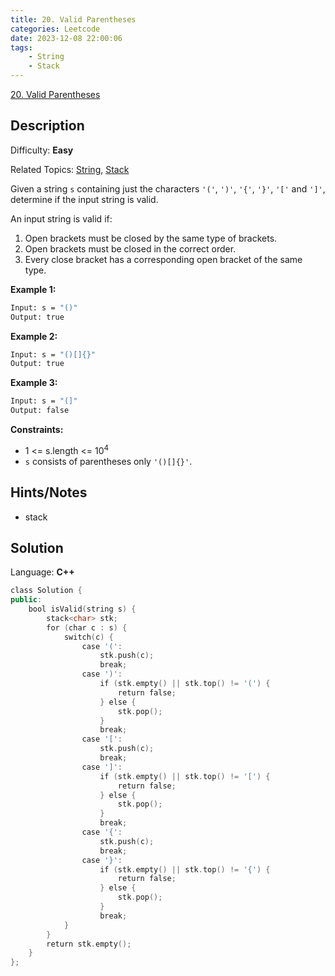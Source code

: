 ```yaml
---
title: 20. Valid Parentheses
categories: Leetcode
date: 2023-12-08 22:00:06
tags:
    - String
    - Stack
---
```


[20\. Valid Parentheses](https://leetcode.com/problems/valid-parentheses/)

## Description

Difficulty: **Easy**

Related Topics: [String](https://leetcode.com/tag/https://leetcode.com/tag/string//), [Stack](https://leetcode.com/tag/https://leetcode.com/tag/stack//)

Given a string `s` containing just the characters `'('`, `')'`, `'{'`, `'}'`, `'['` and `']'`, determine if the input string is valid.

An input string is valid if:

1. Open brackets must be closed by the same type of brackets.
2. Open brackets must be closed in the correct order.
3. Every close bracket has a corresponding open bracket of the same type.

**Example 1:**

```bash
Input: s = "()"
Output: true
```

**Example 2:**

```bash
Input: s = "()[]{}"
Output: true
```

**Example 3:**

```bash
Input: s = "(]"
Output: false
```

**Constraints:**

* 1 <= s.length <= 10<sup>4</sup>
* `s` consists of parentheses only `'()[]{}'`.

## Hints/Notes

* stack

## Solution

Language: **C++**

```C++
class Solution {
public:
    bool isValid(string s) {
        stack<char> stk;
        for (char c : s) {
            switch(c) {
                case '(':
                    stk.push(c);
                    break;
                case ')':
                    if (stk.empty() || stk.top() != '(') {
                        return false;
                    } else {
                        stk.pop();
                    }
                    break;
                case '[':
                    stk.push(c);
                    break;
                case ']':
                    if (stk.empty() || stk.top() != '[') {
                        return false;
                    } else {
                        stk.pop();
                    }
                    break;
                case '{':
                    stk.push(c);
                    break;
                case '}':
                    if (stk.empty() || stk.top() != '{') {
                        return false;
                    } else {
                        stk.pop();
                    }
                    break;
            }
        }
        return stk.empty();
    }
};
```
